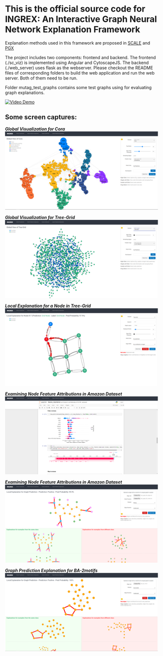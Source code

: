 # This is the official source code for INGREX: An Interactive Graph Neural Network Explanation Framework

Explanation methods used in this framework are proposed in [SCALE](https://github.com/alexbui91/SCALE) and [PGX](https://arxiv.org/abs/2208.03075)

The project includes two components: frontend and backend. The frontend (./sc_viz) is implemented using Angular and CytoscapeJS. The backend (./web_server) uses flask as the webserver. Please checkout the README files of corresponding folders to build the web application and run the web server. Both of them need to be run.

Folder mutag_test_graphs contains some test graphs using for evaluating graph explanations.

[![Video Demo](https://res.cloudinary.com/marcomontalbano/image/upload/v1666665645/video_to_markdown/images/youtube--3T2TojvBs0w-c05b58ac6eb4c4700831b2b3070cd403.jpg)](https://youtu.be/3T2TojvBs0w "")

## Some screen captures:

***Global Visualization for Cora***
![Global Visualization for Cora](figures/capture1.PNG)

***Global Visualization for Tree-Grid***
![Global Visualization for Tree-Grid](figures/capture2.PNG)

***Local Explanation for a Node in Tree-Grid***
![Local Explanation for a Node in Tree-Grid](figures/capture3.PNG)

***Examining Node Feature Attributions in Amazon Dataset***
![Examining Node Feature Attributions in Amazon Dataset](figures/capture4.PNG)

***Examining Node Feature Attributions in Amazon Dataset***
![Graph Prediction Explanation for Mutag](figures/capture5.PNG)

***Graph Prediction Explanation for BA-2motifs***
![Graph Prediction Explanation for BA-2motifs](figures/capture6.PNG)